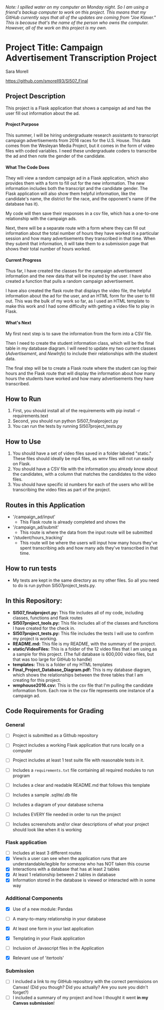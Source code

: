 *Note: I spilled water on my computer on Monday night. So I am using a friend's backup computer to work on this project. This means that my GitHub currently says that all of the updates are coming from "Joe Klaver." This is because that's the name of the person who owns the computer. However, all of the work on this project is my own.*

# Project Title: Campaign Advertisement Transcription Project

Sara Morell

https://github.com/smorell93/SI507_Final

## Project Description
This project is a Flask application that shows a campaign ad and has the user fill out information about the ad.

#### Project Purpose
This summer, I will be hiring undergraduate research assistants to transcript campaign advertisements from 2016 races for the U.S. House. This data comes from the Wesleyan Media Project, but it comes in the form of video files with coded variables. I need these undergraduate coders to transcribe the ad and then note the gender of the candidate.

#### What The Code Does
They will view a random campaign ad in a Flask application, which also provides them with a form to fill out for the new information. The new information includes both the transcript and the candidate gender. The Flask application will also show them helpful information, like the candidate's name, the district for the race, and the opponent's name (if the database has it).

My code will then save their responses in a csv file, which has a one-to-one relationship with the campaign ads.

Next, there will be a separate route with a form where they can fill out information about the total number of hours they have worked in a particular session and how many advertisements they transcribed in that time. When they submit that information, it will take them to a submission page that shows their total number of hours worked.

#### Current Progress

Thus far, I have created the classes for the campaign advertisement information and the new data that will be inputed by the user. I have also created a function that pulls a random campaign advertisement.

I have also created the flask route that displays the video file, the helpful information about the ad for the user, and an HTML form for the user to fill out. This was the bulk of my work so far, as I used an HTML template to make this work and I had some difficulty with getting a video file to play in Flask.

#### What's Next
My first next step is to save the information from the form into a CSV file.

Then I need to create the student information class, which will be the final table in my database diagram. I will need to update my two current classes (*Advertisement*, and *NewInfo*) to include their relationships with the student data.

The final step will be to create a Flask route where the student can log their hours and the Flask route that will display the information about how many hours the students have worked and how many advertisements they have transcribed.

## How to Run

1. First, you should install all of the requirements with pip install -r requirements.text
2. Second, you should run python SI507_finalproject.py
3. You can run the tests by running SI507project_tests.py

## How to Use

1. You should have a set of video files saved in a folder labeled "static." These files should ideally be mp4 files, as wmv files will not run easily on Flask.
2. You should have a CSV file with the information you already know about the candidates, with a column that matches the candidates to the video files.
3. You should have specific id numbers for each of the users who will be transcribing the video files as part of the project.

## Routes in this Application

- '/campaign_ad/input'
  - This Flask route is already completed and shows the
- '/campaign_ad/submit'
  - This route is where the data from the input route will be submitted
- '/student/hours_tracking'
  - This route will be where the users will input how many hours they've spent transcribing ads and how many ads they've transcribed in that time.

## How to run tests

- My tests are kept in the same directory as my other files. So all you need to do is run python SI507project_tests.py.

## In this Repository:

* **SI507_finalproject.py:** This file includes all of my code, including classes, functions and flask routes
* **SI507project_tools.py:** This file includes all of the classes and functions I have created for the check in.
* **SI507project_tests.py:** This file includes the tests I will use to confirm my project is working.
* **README.md:** This file is my README, with the summary of the project.
* **static/VideoFiles:** This is a folder of the 12 video files that I am using as a sample for this project. (The full database is 600,000 video files, but that was too large for GitHub to handle)
* **templates:** This is a folder of my HTML templates
* **Final_Project_Database_Diagram.pdf:** This is my database diagram, which shows the relationships between the three tables that I am creating for this project.
* **wmphouse2016.csv:** This is the csv file that I'm pulling the candidate information from. Each row in the csv file represents one instance of a campaign ad.

## Code Requirements for Grading

### General

- [ ] Project is submitted as a Github repository
- [ ] Project includes a working Flask application that runs locally on a computer
- [ ] Project includes at least 1 test suite file with reasonable tests in it.
- [ ] Includes a `requirements.txt` file containing all required modules to run program
- [ ] Includes a clear and readable README.md that follows this template
- [ ] Includes a sample .sqlite/.db file
- [ ] Includes a diagram of your database schema
- [ ] Includes EVERY file needed in order to run the project
- [ ] Includes screenshots and/or clear descriptions of what your project should look like when it is working


### Flask application

- [ ] Includes at least 3 different routes
- [X] View/s a user can see when the application runs that are understandable/legible for someone who has NOT taken this course
- [X] Interactions with a database that has at least 2 tables
- [X] At least 1 relationship between 2 tables in database
- [X] Information stored in the database is viewed or interacted with in some way

### Additional Components

- [X] Use of a new module: Pandas
- [ ] A many-to-many relationship in your database
- [X] At least one form in your last application
- [X] Templating in your Flask application
- [ ] Inclusion of Javascript files in the Application
- [X] Relevant use of 'itertools'


### Submission

- [ ] I included a link to my GitHub repository with the correct permissions on Canvas! (Did you though? Did you actually? Are you sure you didn't forget?)
- [ ] I included a summary of my project and how I thought it went **in my Canvas submission**!
